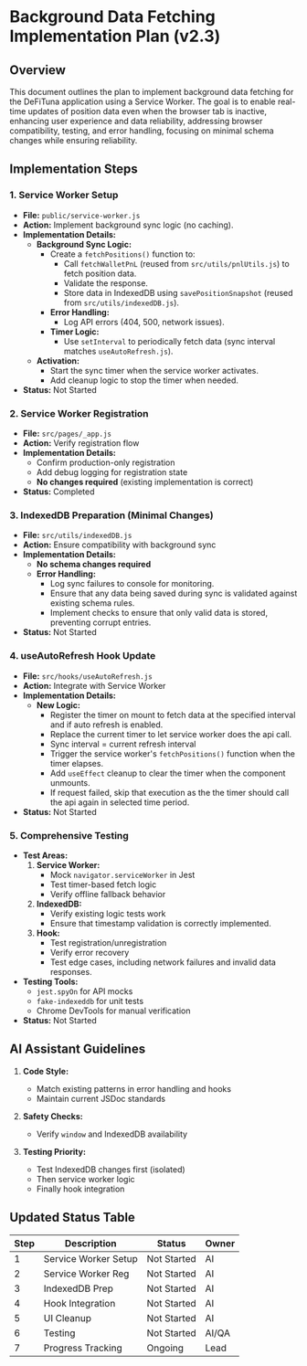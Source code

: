 # Background Data Fetching Implementation Plan (v2.3)

## Overview
This document outlines the plan to implement background data fetching for the DeFiTuna application using a Service Worker. The goal is to enable real-time updates of position data even when the browser tab is inactive, enhancing user experience and data reliability, addressing browser compatibility, testing, and error handling, focusing on minimal schema changes while ensuring reliability.

## Implementation Steps

### 1. Service Worker Setup
- **File:** `public/service-worker.js`
- **Action:** Implement background sync logic (no caching).
- **Implementation Details:**
  - **Background Sync Logic:**
    - Create a `fetchPositions()` function to:
      - Call `fetchWalletPnL` (reused from `src/utils/pnlUtils.js`) to fetch position data.
      - Validate the response.
      - Store data in IndexedDB using `savePositionSnapshot` (reused from `src/utils/indexedDB.js`).
    - **Error Handling:**
      - Log API errors (404, 500, network issues).
    - **Timer Logic:**
      - Use `setInterval` to periodically fetch data (sync interval matches `useAutoRefresh.js`).
  - **Activation:**
    - Start the sync timer when the service worker activates.
    - Add cleanup logic to stop the timer when needed.
- **Status:** Not Started

### 2. Service Worker Registration
- **File:** `src/pages/_app.js`
- **Action:** Verify registration flow
- **Implementation Details:**
  - Confirm production-only registration
  - Add debug logging for registration state
  - **No changes required** (existing implementation is correct)
- **Status:** Completed

### 3. IndexedDB Preparation (Minimal Changes)
- **File:** `src/utils/indexedDB.js`
- **Action:** Ensure compatibility with background sync
- **Implementation Details:**
  - **No schema changes required**
  - **Error Handling:**
    - Log sync failures to console for monitoring.
    - Ensure that any data being saved during sync is validated against existing schema rules.
    - Implement checks to ensure that only valid data is stored, preventing corrupt entries.
- **Status:** Not Started

### 4. useAutoRefresh Hook Update
- **File:** `src/hooks/useAutoRefresh.js`
- **Action:** Integrate with Service Worker
- **Implementation Details:**
  - **New Logic:**
    - Register the timer on mount to fetch data at the specified interval and if auto refresh is enabled.
    - Replace the current timer to let service worker does the api call.
    - Sync interval = current refresh interval
    - Trigger the service worker's `fetchPositions()` function when the timer elapses.
    - Add `useEffect` cleanup to clear the timer when the component unmounts.
    - If request failed, skip that execution as the the timer should call the api again in selected time period.
- **Status:** Not Started

### 5. Comprehensive Testing
- **Test Areas:**
  1. **Service Worker:**
     - Mock `navigator.serviceWorker` in Jest
     - Test timer-based fetch logic
     - Verify offline fallback behavior
  2. **IndexedDB:**
     - Verify existing logic tests work
     - Ensure that timestamp validation is correctly implemented.
  3. **Hook:**
     - Test registration/unregistration
     - Verify error recovery
     - Test edge cases, including network failures and invalid data responses.
- **Testing Tools:**
  - `jest.spyOn` for API mocks
  - `fake-indexeddb` for unit tests
  - Chrome DevTools for manual verification
- **Status:** Not Started

## AI Assistant Guidelines
1. **Code Style:**
   - Match existing patterns in error handling and hooks
   - Maintain current JSDoc standards

2. **Safety Checks:**
   - Verify `window` and IndexedDB availability

3. **Testing Priority:**
   - Test IndexedDB changes first (isolated)
   - Then service worker logic
   - Finally hook integration

## Updated Status Table
| Step | Description | Status | Owner |
|------|-------------|--------|-------|
| 1 | Service Worker Setup | Not Started | AI |
| 2 | Service Worker Reg | Not Started | AI |
| 3 | IndexedDB Prep | Not Started | AI |
| 4 | Hook Integration | Not Started | AI |
| 5 | UI Cleanup | Not Started | AI |
| 6 | Testing | Not Started | AI/QA |
| 7 | Progress Tracking | Ongoing | Lead |
